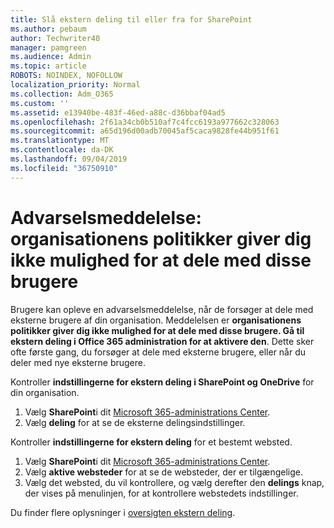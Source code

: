 ```yaml
---
title: Slå ekstern deling til eller fra for SharePoint
ms.author: pebaum
author: Techwriter40
manager: pamgreen
ms.audience: Admin
ms.topic: article
ROBOTS: NOINDEX, NOFOLLOW
localization_priority: Normal
ms.collection: Adm_O365
ms.custom: ''
ms.assetid: e13940be-483f-46ed-a88c-d36bbaf04ad5
ms.openlocfilehash: 2f61a34cb0b510af7c4fcc6193a977662c328063
ms.sourcegitcommit: a65d196d00adb70045af5caca9828fe44b951f61
ms.translationtype: MT
ms.contentlocale: da-DK
ms.lasthandoff: 09/04/2019
ms.locfileid: "36750910"
---
```

# <a name="warning-message-your-organizations-policies-dont-allow-you-to-share-with-these-users"></a>Advarselsmeddelelse: organisationens politikker giver dig ikke mulighed for at dele med disse brugere

Brugere kan opleve en advarselsmeddelelse, når de forsøger at dele med eksterne brugere af din organisation. Meddelelsen er **organisationens politikker giver dig ikke mulighed for at dele med disse brugere. Gå til ekstern deling i Office 365 administration for at aktivere den**. Dette sker ofte første gang, du forsøger at dele med eksterne brugere, eller når du deler med nye eksterne brugere.

Kontroller **indstillingerne for ekstern deling i SharePoint og OneDrive** for din organisation.

1. Vælg **SharePoint**i dit [Microsoft 365-administrations Center](https://admin.microsoft.com/AdminPortal/Home#/homepage">https://admin.microsoft.com/).
3. Vælg **deling** for at se de eksterne delingsindstillinger.

Kontroller **indstillingerne for ekstern deling** for et bestemt websted.

1. Vælg **SharePoint**i dit [Microsoft 365-administrations Center](https://admin.microsoft.com/AdminPortal/Home#/homepage">https://admin.microsoft.com/).
2. Vælg **aktive websteder** for at se de websteder, der er tilgængelige.
3. Vælg det websted, du vil kontrollere, og vælg derefter den **delings** knap, der vises på menulinjen, for at kontrollere webstedets indstillinger.

Du finder flere oplysninger i [oversigten ekstern deling](https://docs.microsoft.com/sharepoint/external-sharing-overview).
